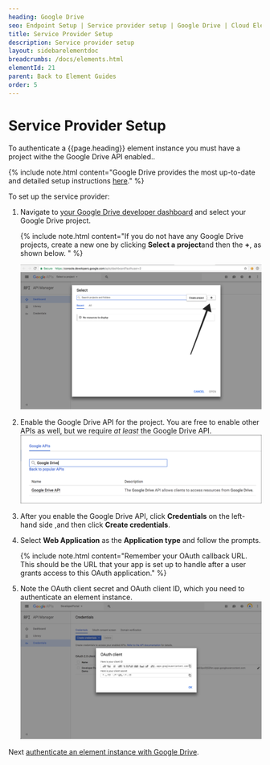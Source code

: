 ```yaml
---
heading: Google Drive
seo: Endpoint Setup | Service provider setup | Google Drive | Cloud Elements API Docs
title: Service Provider Setup
description: Service provider setup
layout: sidebarelementdoc
breadcrumbs: /docs/elements.html
elementId: 21
parent: Back to Element Guides
order: 5
---
```


# Service Provider Setup

To authenticate a {{page.heading}} element instance you must have a project withe the Google Drive API enabled..


{% include note.html content="Google Drive provides the most up-to-date and detailed setup instructions <a href=https://developers.google.com/drive/web/enable-sdk>here</a>." %}

To set up the service provider:

1. Navigate to <a href=https://console.developers.google.com/apis/dashboard>your Google Drive developer dashboard</a> and select your Google Drive project.

    {% include note.html content="If you do not have any Google Drive projects, create a new one by clicking <strong>Select a project</strong>and then the <strong>+</strong>, as shown below.  " %}

    ![Screenshot1](./img/GoogleDriveCreateProject.png)

1. Enable the Google Drive API for the project.  You are free to enable other APIs as well, but we require *at least* the Google Drive API.
![Screenshot2](./img/GoogleApi.png)
1. After you enable the Google Drive API, click **Credentials** on the left-hand side ,and then click **Create credentials**.
2. Select **Web Application** as the **Application type** and follow the prompts.

    {% include note.html content="Remember your OAuth callback URL.  This should be the URL that your app is set up to handle after a user grants access to this OAuth application." %}

1. Note the OAuth client secret and OAuth client ID, which you need to authenticate an element instance. ![Screenshot3](./img/GoogleClientSecret.png)

Next [authenticate an element instance with Google Drive](authenticate.html).
